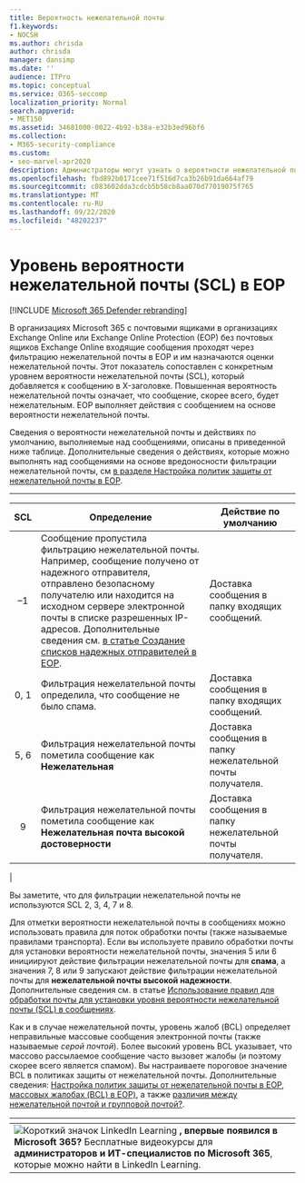 ```yaml
---
title: Вероятность нежелательной почты
f1.keywords:
- NOCSH
ms.author: chrisda
author: chrisda
manager: dansimp
ms.date: ''
audience: ITPro
ms.topic: conceptual
ms.service: O365-seccomp
localization_priority: Normal
search.appverid:
- MET150
ms.assetid: 34681000-0022-4b92-b38a-e32b3ed96bf6
ms.collection:
- M365-security-compliance
ms.custom:
- seo-marvel-apr2020
description: Администраторы могут узнать о вероятности нежелательной почты (SCL), которая применяется к сообщениям в Exchange Online Protection (EOP).
ms.openlocfilehash: fbd892b0171cee71f516d7ca3b26b91da664af79
ms.sourcegitcommit: c083602dda3cdcb5b58cb8aa070d77019075f765
ms.translationtype: MT
ms.contentlocale: ru-RU
ms.lasthandoff: 09/22/2020
ms.locfileid: "48202237"
---
```

# <a name="spam-confidence-level-scl-in-eop"></a>Уровень вероятности нежелательной почты (SCL) в EOP

[!INCLUDE [Microsoft 365 Defender rebranding](../includes/microsoft-defender-for-office.md)]


В организациях Microsoft 365 с почтовыми ящиками в организациях Exchange Online или Exchange Online Protection (EOP) без почтовых ящиков Exchange Online входящие сообщения проходят через фильтрацию нежелательной почты в EOP и им назначаются оценки нежелательной почты. Этот показатель сопоставлен с конкретным уровнем вероятности нежелательной почты (SCL), который добавляется к сообщению в X-заголовке. Повышенная вероятность нежелательной почты означает, что сообщение, скорее всего, будет нежелательным. EOP выполняет действия с сообщением на основе вероятности нежелательной почты.

Сведения о вероятности нежелательной почты и действиях по умолчанию, выполняемые над сообщениями, описаны в приведенной ниже таблице. Дополнительные сведения о действиях, которые можно выполнять над сообщениями на основе вредоносности фильтрации нежелательной почты, см [в разделе Настройка политик защиты от нежелательной почты в EOP](configure-your-spam-filter-policies.md).

****

|SCL|Определение|Действие по умолчанию|
|:---:|---|---|
|–1|Сообщение пропустила фильтрацию нежелательной почты. Например, сообщение получено от надежного отправителя, отправлено безопасному получателю или находится на исходном сервере электронной почты в списке разрешенных IP-адресов. Дополнительные сведения см. [в статье Создание списков надежных отправителей в EOP](create-safe-sender-lists-in-office-365.md).|Доставка сообщения в папку входящих сообщений.|
|0, 1|Фильтрация нежелательной почты определила, что сообщение не было спама.|Доставка сообщения в папку входящих сообщений.|
|5, 6|Фильтрация нежелательной почты пометила сообщение как **Нежелательная**|Доставка сообщения в папку нежелательной почты получателя.|
|9 |Фильтрация нежелательной почты пометила сообщение как **Нежелательная почта высокой достоверности**|Доставка сообщения в папку нежелательной почты получателя.|
|

Вы заметите, что для фильтрации нежелательной почты не используются SCL 2, 3, 4, 7 и 8.

Для отметки вероятности нежелательной почты в сообщениях можно использовать правила для поток обработки почты (также называемые правилами транспорта). Если вы используете правило обработки почты для установки вероятности нежелательной почты, значения 5 или 6 инициируют действие фильтрации нежелательной почты для **спама**, а значения 7, 8 или 9 запускают действие фильтрации нежелательной почты для **нежелательной почты высокой надежности**. Дополнительные сведения см. в статье [Использование правил для обработки почты для установки уровня вероятности нежелательной почты (SCL) в сообщениях](use-mail-flow-rules-to-set-the-spam-confidence-level-scl-in-messages.md).

Как и в случае нежелательной почты, уровень жалоб (BCL) определяет неправильные массовые сообщения электронной почты (также называемые _серой почтой_). Более высокий уровень BCL указывает, что массово рассылаемое сообщение часто вызовет жалобы (и поэтому скорее всего является спамом). Вы настраиваете пороговое значение BCL в политиках защиты от нежелательной почты. Дополнительные сведения: [Настройка политик защиты от нежелательной почты в EOP](configure-your-spam-filter-policies.md), [массовых жалобах (BCL) в EOP)](bulk-complaint-level-values.md), а также [различия между нежелательной почтой и групповой почтой?](what-s-the-difference-between-junk-email-and-bulk-email.md).

|<!-- -->|
|---|
|![Короткий значок LinkedIn Learning ](../../media/eac8a413-9498-4220-8544-1e37d1aaea13.png) **, впервые появился в Microsoft 365?** Бесплатные видеокурсы для **администраторов и ИТ-специалистов по Microsoft 365**, которые можно найти в LinkedIn Learning.|
